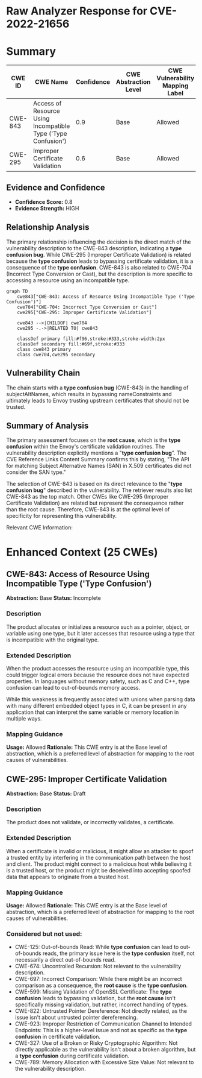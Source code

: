 # Raw Analyzer Response for CVE-2022-21656

# Summary
| CWE ID | CWE Name | Confidence | CWE Abstraction Level | CWE Vulnerability Mapping Label | CWE-Vulnerability Mapping Notes |
|---|---|---|---|---|---|
| CWE-843 | Access of Resource Using Incompatible Type ('Type Confusion') | 0.9 | Base | Allowed | Primary CWE |
| CWE-295 | Improper Certificate Validation | 0.6 | Base | Allowed | Secondary Candidate |

## Evidence and Confidence

*   **Confidence Score:** 0.8
*   **Evidence Strength:** HIGH

## Relationship Analysis
The primary relationship influencing the decision is the direct match of the vulnerability description to the CWE-843 description, indicating a **type confusion bug**. While CWE-295 (Improper Certificate Validation) is related because the **type confusion** leads to bypassing certificate validation, it is a consequence of the **type confusion**. CWE-843 is also related to CWE-704 (Incorrect Type Conversion or Cast), but the description is more specific to accessing a resource using an incompatible type.

```mermaid
graph TD
    cwe843["CWE-843: Access of Resource Using Incompatible Type ('Type Confusion')"]
    cwe704["CWE-704: Incorrect Type Conversion or Cast"]
    cwe295["CWE-295: Improper Certificate Validation"]

    cwe843 -->|CHILDOF| cwe704
    cwe295 -.->|RELATED TO| cwe843

    classDef primary fill:#f96,stroke:#333,stroke-width:2px
    classDef secondary fill:#69f,stroke:#333
    class cwe843 primary
    class cwe704,cwe295 secondary
```

## Vulnerability Chain
The chain starts with a **type confusion bug** (CWE-843) in the handling of subjectAltNames, which results in bypassing nameConstraints and ultimately leads to Envoy trusting upstream certificates that should not be trusted.

## Summary of Analysis
The primary assessment focuses on the **root cause**, which is the **type confusion** within the Envoy's certificate validation routines. The vulnerability description explicitly mentions a "**type confusion bug**". The CVE Reference Links Content Summary confirms this by stating, "The API for matching Subject Alternative Names (SAN) in X.509 certificates did not consider the SAN type."

The selection of CWE-843 is based on its direct relevance to the "**type confusion bug**" described in the vulnerability. The retriever results also list CWE-843 as the top match. Other CWEs like CWE-295 (Improper Certificate Validation) are related but represent the consequence rather than the root cause. Therefore, CWE-843 is at the optimal level of specificity for representing this vulnerability.

Relevant CWE Information:

# Enhanced Context (25 CWEs)

## CWE-843: Access of Resource Using Incompatible Type ('Type Confusion')
**Abstraction:** Base
**Status:** Incomplete

### Description
The product allocates or initializes a resource such as a pointer, object, or variable using one type, but it later accesses that resource using a type that is incompatible with the original type.

### Extended Description


When the product accesses the resource using an incompatible type, this could trigger logical errors because the resource does not have expected properties. In languages without memory safety, such as C and C++, type confusion can lead to out-of-bounds memory access.


While this weakness is frequently associated with unions when parsing data with many different embedded object types in C, it can be present in any application that can interpret the same variable or memory location in multiple ways.

### Mapping Guidance
**Usage:** Allowed
**Rationale:** This CWE entry is at the Base level of abstraction, which is a preferred level of abstraction for mapping to the root causes of vulnerabilities.

## CWE-295: Improper Certificate Validation
**Abstraction:** Base
**Status:** Draft

### Description
The product does not validate, or incorrectly validates, a certificate.

### Extended Description
When a certificate is invalid or malicious, it might allow an attacker to spoof a trusted entity by interfering in the communication path between the host and client. The product might connect to a malicious host while believing it is a trusted host, or the product might be deceived into accepting spoofed data that appears to originate from a trusted host.

### Mapping Guidance
**Usage:** Allowed
**Rationale:** This CWE entry is at the Base level of abstraction, which is a preferred level of abstraction for mapping to the root causes of vulnerabilities.

### Considered but not used:
- CWE-125: Out-of-bounds Read: While **type confusion** can lead to out-of-bounds reads, the primary issue here is the **type confusion** itself, not necessarily a direct out-of-bounds read.
- CWE-674: Uncontrolled Recursion: Not relevant to the vulnerability description.
- CWE-697: Incorrect Comparison: While there might be an incorrect comparison as a consequence, the **root cause** is the **type confusion**.
- CWE-599: Missing Validation of OpenSSL Certificate: The **type confusion** leads to bypassing validation, but the **root cause** isn't specifically missing validation, but rather, incorrect handling of types.
- CWE-822: Untrusted Pointer Dereference: Not directly related, as the issue isn't about untrusted pointer dereferencing.
- CWE-923: Improper Restriction of Communication Channel to Intended Endpoints: This is a higher-level issue and not as specific as the **type confusion** in certificate validation.
- CWE-327: Use of a Broken or Risky Cryptographic Algorithm: Not directly applicable as the vulnerability isn't about a broken algorithm, but a **type confusion** during certificate validation.
- CWE-789: Memory Allocation with Excessive Size Value: Not relevant to the vulnerability description.